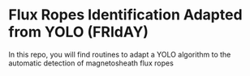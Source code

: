 # Flux Ropes Identification Adapted from YOLO (FRIdAY)
In this repo, you will find routines to adapt a YOLO algorithm to the automatic detection of magnetosheath flux ropes
